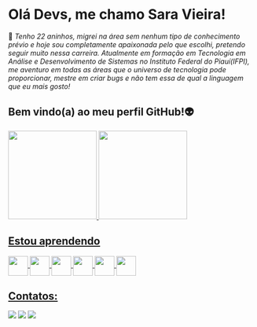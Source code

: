 # Olá Devs, me chamo Sara Vieira!
🌈 *Tenho 22 aninhos, migrei na área sem nenhum tipo de conhecimento prévio e hoje sou completamente apaixonada pelo que escolhi, pretendo seguir muito nessa carreira. Atualmente em formação em Tecnologia em Análise e Desenvolvimento de Sistemas no Instituto Federal do Piauí(IFPI), me aventuro em todas as áreas que o universo de tecnologia pode proporcionar, mestre em criar bugs e não tem essa de qual a linguagem que eu mais gosto!*

## Bem vindo(a) ao meu perfil GitHub!👽

<div>
<a href="https://github.com/thedevsara">
<img loading="lazy" height="180em" src="https://github-readme-stats.vercel.app/api/top-langs/?username=thedevsara&layout=compact&langs_count=7&theme=dracula"/>
<img loading="lazy" height="180em" src="https://github-readme-stats.vercel.app/api?username=thedevsara&show_icons=true&theme=dracula&include_all_commits=true&count_private=true"/>
</div>

## Estou aprendendo

<img align ="center" src="https://cdn.jsdelivr.net/gh/devicons/devicon/icons/git/git-original.svg" width="40" height="40"/>
<img align ="center" src="https://cdn.jsdelivr.net/gh/devicons/devicon/icons/github/github-original.svg" width="40" heigth="40"/>
<img align ="center" src="https://cdn.jsdelivr.net/gh/devicons/devicon/icons/python/python-original.svg" width="40" heigth="40"/>
<img align ="center" src="https://cdn.jsdelivr.net/gh/devicons/devicon/icons/javascript/javascript-original.svg"
width="40" heigth="40"/>
<img align ="center" src="https://cdn.jsdelivr.net/gh/devicons/devicon/icons/typescript/typescript-original.svg" width="40" heigth="40"/>
<img align ="center" src="https://cdn.jsdelivr.net/gh/devicons/devicon/icons/html5/html5-original.svg" width="40" heigth="40"/>

## Contatos:

<div>
<a href="https://instagram.com/saravieira.dev" target="_blank"><img loading="lazy" src="https://img.shields.io/badge/-Instagram-%23E4405F?style=for-the-badge&logo=instagram&logoColor=white" target="_blank"></a>
<a href = "mailto:srbecky02@gmail.com"><img loading="lazy" src="https://img.shields.io/badge/Gmail-D14836?style=for-the-badge&logo=gmail&logoColor=white" target="_blank"></a>
<a href="https://www.linkedin.com/in/sara-vieira-64189b1b3" target="_blank"><img loading="lazy" src="https://img.shields.io/badge/-LinkedIn-%230077B5?style=for-the-badge&logo=linkedin&logoColor=white" target="_blank"></a>   
<div>





